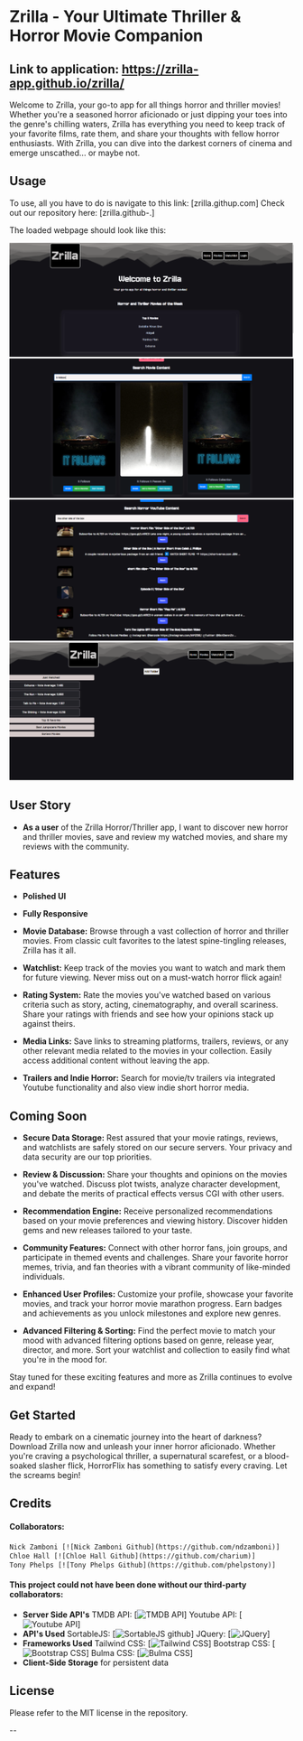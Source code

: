 # Zrilla - Your Ultimate Thriller & Horror Movie Companion

## Link to application: https://zrilla-app.github.io/zrilla/

Welcome to Zrilla, your go-to app for all things horror and thriller movies! Whether you're a seasoned horror aficionado or just dipping your toes into the genre's chilling waters, Zrilla has everything you need to keep track of your favorite films, rate them, and share your thoughts with fellow horror enthusiasts. With Zrilla, you can dive into the darkest corners of cinema and emerge unscathed... or maybe not.

## Usage

To use, all you have to do is navigate to this link: [zrilla.githup.com]
Check out our repository here: [zrilla.github-.]

The loaded webpage should look like this: 

![Alt text](./assets/images/zrilla-home.PNG)
![Alt text](./assets/images/zrilla-movie-search.PNG)
![Alt text](./assets/images/zrilla-youtube-search.PNG)
![Alt text](./assets/images/zrilla-watch-list.PNG)


## User Story

- **As a user** of the Zrilla Horror/Thriller app, I want to discover new horror and thriller movies, save and review my watched movies, and share my reviews with the community.

## Features

- **Polished UI** 

- **Fully Responsive** 

- **Movie Database:** Browse through a vast collection of horror and thriller movies. From classic cult favorites to the latest spine-tingling releases, Zrilla has it all.

- **Watchlist:** Keep track of the movies you want to watch and mark them for future viewing. Never miss out on a must-watch horror flick again!

- **Rating System:** Rate the movies you've watched based on various criteria such as story, acting, cinematography, and overall scariness. Share your ratings with friends and see how your opinions stack up against theirs.

- **Media Links:** Save links to streaming platforms, trailers, reviews, or any other relevant media related to the movies in your collection. Easily access additional content without leaving the app.

- **Trailers and Indie Horror:** Search for movie/tv trailers via integrated Youtube functionality and also view indie short horror media. 

## Coming Soon

- **Secure Data Storage:** Rest assured that your movie ratings, reviews, and watchlists are safely stored on our secure servers. Your privacy and data security are our top priorities.

- **Review & Discussion:** Share your thoughts and opinions on the movies you've watched. Discuss plot twists, analyze character development, and debate the merits of practical effects versus CGI with other users.

- **Recommendation Engine:** Receive personalized recommendations based on your movie preferences and viewing history. Discover hidden gems and new releases tailored to your taste.

- **Community Features:** Connect with other horror fans, join groups, and participate in themed events and challenges. Share your favorite horror memes, trivia, and fan theories with a vibrant community of like-minded individuals.

- **Enhanced User Profiles:** Customize your profile, showcase your favorite movies, and track your horror movie marathon progress. Earn badges and achievements as you unlock milestones and explore new genres.

- **Advanced Filtering & Sorting:** Find the perfect movie to match your mood with advanced filtering options based on genre, release year, director, and more. Sort your watchlist and collection to easily find what you're in the mood for.

Stay tuned for these exciting features and more as Zrilla continues to evolve and expand!

## Get Started

Ready to embark on a cinematic journey into the heart of darkness? Download Zrilla now and unleash your inner horror aficionado. Whether you're craving a psychological thriller, a supernatural scarefest, or a blood-soaked slasher flick, HorrorFlix has something to satisfy every craving. Let the screams begin!

## Credits

#### Collaborators: 
    Nick Zamboni [![Nick Zamboni Github](https://github.com/ndzamboni)]
    Chloe Hall [![Chloe Hall Github](https://github.com/charium)]
    Tony Phelps [![Tony Phelps Github](https://github.com/phelpstony)]

#### This project could not have been done without our third-party collaborators: 

- **Server Side API's** 
    TMDB API:  [![TMDB API](https://developer.themoviedb.org/docs/getting-started)]
    Youtube API: [![Youtube API](https://developers.google.com/youtube/v3)]
- **API's Used** 
    SortableJS: [![SortableJS github](https://github.com/SortableJS/Sortable)]
    JQuery: [![JQuery](https://jqueryui.com/)]
- **Frameworks Used** 
    Tailwind CSS: [![Tailwind CSS](https://tailwindcss.com/docs/installation)]
    Bootstrap CSS: [![Bootstrap CSS](https://getbootstrap.com/docs/3.4/css/)]
    Bulma CSS: [![Bulma CSS](https://bulma.io/documentation/)]
- **Client-Side Storage** 
    for persistent data

## License

Please refer to the MIT license in the repository. 

--
